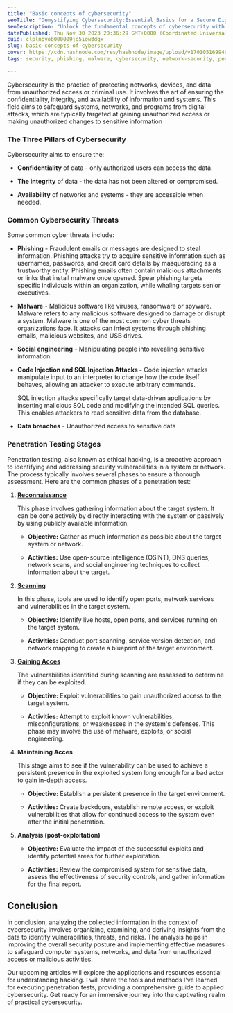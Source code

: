 ```yaml
---
title: "Basic concepts of cybersecurity"
seoTitle: "Demystifying Cybersecurity:Essential Basics for a Secure Digital World"
seoDescription: "Unlock the fundamental concepts of cybersecurity with this comprehensive guide. Learn the core principles, threats, and protective measures."
datePublished: Thu Nov 30 2023 20:36:29 GMT+0000 (Coordinated Universal Time)
cuid: clplnoyob000009jo5iow3dqx
slug: basic-concepts-of-cybersecurity
cover: https://cdn.hashnode.com/res/hashnode/image/upload/v1701051699468/f897f013-cd14-4c04-8384-0a2df611d839.jpeg
tags: security, phishing, malware, cybersecurity, network-security, penetration-testing, cybersecurity-1

---
```


Cybersecurity is the practice of protecting networks, devices, and data from unauthorized access or criminal use. It involves the art of ensuring the confidentiality, integrity, and availability of information and systems. This field aims to safeguard systems, networks, and programs from digital attacks, which are typically targeted at gaining unauthorized access or making unauthorized changes to sensitive information

### **The Three Pillars of Cybersecurity**

Cybersecurity aims to ensure the:

* **Confidentiality** of data - only authorized users can access the data.
    
* **The integrity** of data - the data has not been altered or compromised.
    
* **Availability** of networks and systems - they are accessible when needed.
    

### **Common Cybersecurity Threats**

Some common cyber threats include:

* **Phishing** - Fraudulent emails or messages are designed to steal information. Phishing attacks try to acquire sensitive information such as usernames, passwords, and credit card details by masquerading as a trustworthy entity. Phishing emails often contain malicious attachments or links that install malware once opened. Spear phishing targets specific individuals within an organization, while whaling targets senior executives.
    
* **Malware** - Malicious software like viruses, ransomware or spyware. Malware refers to any malicious software designed to damage or disrupt a system. Malware is one of the most common cyber threats organizations face. It attacks can infect systems through phishing emails, malicious websites, and USB drives.
    
* **Social engineering** - Manipulating people into revealing sensitive information.
    
* **Code Injection and SQL Injection Attacks -** Code injection attacks manipulate input to an interpreter to change how the code itself behaves, allowing an attacker to execute arbitrary commands.
    
    SQL injection attacks specifically target data-driven applications by inserting malicious SQL code and modifying the intended SQL queries. This enables attackers to read sensitive data from the database.
    
* **Data breaches** - Unauthorized access to sensitive data
    

### Penetration Testing Stages

Penetration testing, also known as ethical hacking, is a proactive approach to identifying and addressing security vulnerabilities in a system or network. The process typically involves several phases to ensure a thorough assessment. Here are the common phases of a penetration test:

1. [**Reconnaissance**](https://hashnode.com/post/clpnl4j70000909l82j88gawk)
    
    This phase involves gathering information about the target system. It can be done actively by directly interacting with the system or passively by using publicly available information.
    
    * **Objective:** Gather as much information as possible about the target system or network.
        
    * **Activities:** Use open-source intelligence (OSINT), DNS queries, network scans, and social engineering techniques to collect information about the target.
        
2. [**Scanning**](https://bilaldotcom.hashnode.dev/the-scanning-phase)
    
    In this phase, tools are used to identify open ports, network services and vulnerabilities in the target system.
    
    * **Objective:** Identify live hosts, open ports, and services running on the target system.
        
    * **Activities:** Conduct port scanning, service version detection, and network mapping to create a blueprint of the target environment.
        
3. [**Gaining Acces**](https://bilaldotcom.hashnode.dev/the-gaining-access-phase)
    
    The vulnerabilities identified during scanning are assessed to determine if they can be exploited.
    
    * **Objective:** Exploit vulnerabilities to gain unauthorized access to the target system.
        
    * **Activities:** Attempt to exploit known vulnerabilities, misconfigurations, or weaknesses in the system's defenses. This phase may involve the use of malware, exploits, or social engineering.
        
4. **Maintaining Acces**
    
    This stage aims to see if the vulnerability can be used to achieve a persistent presence in the exploited system long enough for a bad actor to gain in-depth access.
    
    * **Objective:** Establish a persistent presence in the target environment.
        
    * **Activities:** Create backdoors, establish remote access, or exploit vulnerabilities that allow for continued access to the system even after the initial penetration.
        
5. **Analysis (post-exploitation)**
    
    * **Objective:** Evaluate the impact of the successful exploits and identify potential areas for further exploitation.
        
    * **Activities:** Review the compromised system for sensitive data, assess the effectiveness of security controls, and gather information for the final report.
        

## Conclusion

In conclusion, analyzing the collected information in the context of cybersecurity involves organizing, examining, and deriving insights from the data to identify vulnerabilities, threats, and risks. The analysis helps in improving the overall security posture and implementing effective measures to safeguard computer systems, networks, and data from unauthorized access or malicious activities.

Our upcoming articles will explore the applications and resources essential for understanding hacking. I will share the tools and methods I've learned for executing penetration tests, providing a comprehensive guide to applied cybersecurity. Get ready for an immersive journey into the captivating realm of practical cybersecurity.